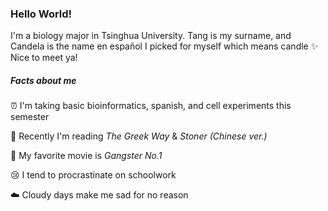 ### Hello World!
I'm a biology major in Tsinghua University. Tang is my surname, and Candela is the name en español I picked for myself which means candle ✨  <br/>
Nice to meet ya!

##### *Facts about me*

⏰ I'm taking basic bioinformatics, spanish, and cell experiments this semester

🌿 Recently I'm reading *The Greek Way* & *Stoner (Chinese ver.)*

🎇 My favorite movie is *Gangster No.1*

😢 I tend to procrastinate on schoolwork

☁️ Cloudy days make me sad for no reason

<!--
**CandelaTang/CandelaTang** is a ✨ _special_ ✨ repository because its `README.md` (this file) appears on your GitHub profile.
